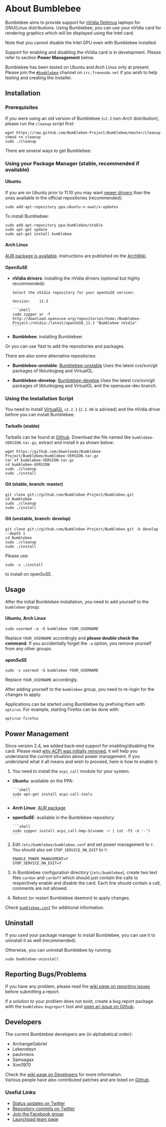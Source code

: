 About Bumblebee
===============

Bumblebee aims to provide support for [nVidia Optimus][optimus] laptops for
GNU/Linux distributions. Using Bumblebee, you can use your nVidia card for
rendering graphics which will be displayed using the Intel card.

Note that you cannot disable the Intel GPU even with Bumblebee installed.

Support for enabling and disabling the nVidia card is in development. Please
refer to section **Power Management** below.

Bumblebee has been tested on Ubuntu and Arch Linux only at present. Please
join the [`#bumblebee`][irc] channel on `irc.freenode.net` if you wish to
help testing and creating the installer.

  [optimus]: http://en.wikipedia.org/wiki/Nvidia_Optimus
  [irc]:     http://webchat.freenode.net/?channels=#bumblebee

Installation
------------

### Prerequisites

If you were using an old version of Bumblebee (`<2.3` non-Arch distribution),
please run the `cleanup` script first:

```shell
wget https://raw.github.com/Bumblebee-Project/Bumblebee/master/cleanup
chmod +x cleanup
sudo ./cleanup
```

There are several ways to get Bumblebee:

### Using your Package Manager (stable, recommended if available)

#### Ubuntu

If you are on Ubuntu prior to 11.10 you may want [newer drivers][x-updates]
than the ones available in the official repositories (recommended):

```shell
sudo add-apt-repository ppa:ubuntu-x-swat/x-updates
```

To install Bumblebee:

```shell
sudo add-apt-repository ppa:bumblebee/stable
sudo apt-get update
sudo apt-get install bumblebee
```

  [x-updates]: https://edge.launchpad.net/~ubuntu-x-swat/+archive/x-updates

#### Arch Linux

[AUR package is available][arch-aur]. Instructions are published on the
[ArchWiki][arch-wiki].

  [arch-aur]:  http://aur.archlinux.org/packages.php?ID=49469
  [arch-wiki]: https://wiki.archlinux.org/index.php/Bumblebee

#### OpenSuSE


  - **nVidia drivers**: installing the nVidia drivers (optional but highly recommended):

        Select the nVidia repository for your openSuSE version:

        Version:    11.3

        ```shell
        sudo zypper ar -f http://download.opensuse.org/repositories/home:/Bumblebee-Project:/nVidia:/latest/openSUSE_11.3 "Bumblebee nVidia"
        ```


  - **Bumblebee**: installing Bumblebee:


Or you can use Yast to add the repositories and packages.


There are also some alternative repositories:

  - **Bumblebee-unstable**: [Bumblebee-unstable][opensuse-bumblebee-unstable]
        Uses the latest cvs/svn/git packages of libturbojpeg and VirtualGL.

  - **Bumblebee-develop**: [Bumblebee-develop][opensuse-bumblebee-develop]
        Uses the latest cvs/svn/git packages of libturbojpeg and VirtualGL and
        the opensuse-dev branch.

  [opensuse-bumblebee-unstable]:    http://download.opensuse.org/repositories/home:/Bumblebee-Project:/Bumblebee-unstable
  [opensuse-bumblebee-develop]:     http://download.opensuse.org/repositories/home:/Bumblebee-Project:/Bumblebee-develop


### Using the Installation Script

You need to install [VirtualGL][virtgl] `>2.2.1` (`2.2.90` is advised) and
the nVidia driver before you can install Bumblebee.

#### Tarballs (stable)

Tarballs can be found at [Github][tarballs]. Download the file named like
`bumblebee-VERSION.tar.gz`, extract and install it as shown below:

```shell
wget https://github.com/downloads/Bumblebee-Project/Bumblebee/bumblebee-VERSION.tar.gz
tar xf bumblebee-VERSION.tar.gz
cd bumblebee-VERSION
sudo ./cleanup
sudo ./install
```

#### Git (stable, branch: master)

```shell
git clone git://github.com/Bumblebee-Project/Bumblebee.git
cd Bumblebee
sudo ./cleanup
sudo ./install
```

#### Git (unstable, branch: develop)

```shell
git clone git://github.com/Bumblebee-Project/Bumblebee.git -b develop --depth 1
cd Bumblebee
sudo ./cleanup
sudo ./install
```

Please use:

```shell
sudo -s ./install
```

to install on openSuSE.

  [virtgl]:   http://www.virtualgl.org/
  [tarballs]: https://github.com/Bumblebee-Project/Bumblebee/downloads

Usage
-----

After the initial Bumblebee installation, you need to add yourself to the
`bumblebee` group:

#### Ubuntu, Arch Linux

```shell
sudo usermod -a -G bumblebee YOUR_USERNAME
```

Replace `YOUR_USERNAME` accordingly and **please double check the command**.
If you accidentally forget the `-a` option, you remove yourself from any
other groups.  

#### openSuSE

```shell
sudo -s usermod -G bumblebee YOUR_USERNAME
```

Replace `YOUR_USERNAME` accordingly.

After adding yourself to the `bumblebee` group, you need to re-login for the
changes to apply.

Applications can be started using Bumblebee by prefixing them with `optirun`.
For example, starting Firefox can be done with:

```shell
optirun firefox
```

Power Management
----------------

Since version 2.4, we added back-end support for enabling/disabling the card.
Please read [why ACPI was initially removed][acpi-removed], it will help you
understand the current situation about power management. If you understand
what it all means and wish to proceed, here is how to enable it:

1. You need to install the `acpi_call` module for your system.

  - **Ubuntu**: available on the PPA:

        ```shell
        sudo apt-get install acpi-call-tools
        ```

  - **Arch Linux**: [AUR package][arch-acpi-aur]

  - **openSuSE**: available in the Bumblebee repository:

        ```shell
        sudo zypper install acpi_call-kmp-$(uname -r | cut -f3 -d '-')
        ```

2. Edit `/etc/bumblebee/bumblebee.conf` and set power management to `Y`.
   You should also set `STOP_SERVICE_ON_EXIT` to `Y`:

    ```
    ENABLE_POWER_MANAGEMENT=Y
    STOP_SERVICE_ON_EXIT=Y
    ```

3. In Bumblebee configuration directory (`/etc/bumblebee`), create two text
   files `cardon` and `cardoff` which should just contain the calls to
   respectively enable and disable the card. Each line should contain a call,
   comments are not allowed.

4. Reboot (or restart Bumblebee daemon) to apply changes.

Check [`bumblebee.conf`][bumblebee-conf] for additional information.

  [acpi-removed]:   https://github.com/Bumblebee-Project/Bumblebee/wiki/ACPI-Removed
  [arch-acpi-aur]:  https://aur.archlinux.org/packages.php?ID=39470
  [bumblebee-conf]: https://github.com/Bumblebee-Project/Bumblebee/blob/master/install-files/bumblebee.conf

Uninstall
---------

If you used your package manager to install Bumblebee, you can use it to
uninstall it as well (recommended).

Otherwise, you can uninstall Bumblebee by running:

```shell
sudo bumblebee-uninstall
```

Reporting Bugs/Problems
-----------------------

If you have any problem, please read the
[wiki page on reporting issues][wiki-reporting-issues] before submitting a
report.

If a solution to your problem does not exist, create a bug report package
with the `bumblebee-bugreport` tool and
[open an issue on Github][github-issues].

  [wiki-reporting-issues]: https://github.com/Bumblebee-Project/Bumblebee/wiki/Reporting-Issues
  [github-issues]:         https://github.com/Bumblebee-Project/Bumblebee/issues

Developers
----------

The current Bumblebee developers are (in alphabetical order):

- ArchangeGabriel
- Lekensteyn
- paulvriens
- Samsagax
- Ximi1970

Check the [wiki page on Developers][wiki-developers] for more information.  
Various people have also contributed patches and are listed on
[Github][github-contribs].

  [wiki-developers]: https://github.com/Bumblebee-Project/Bumblebee/wiki/Developers
  [github-contribs]: https://github.com/Bumblebee-Project/Bumblebee/contributors

### Useful Links

- [Status updates on Twitter](https://twitter.com/Team_Bumblebee)
- [Repository commits on Twitter](https://twitter.com/Bumblebee_Git)
- [Join the Facebook group](http://tinyurl.com/bumblebeefacebook)
- [Launchpad team page](https://launchpad.net/~bumblebee)
